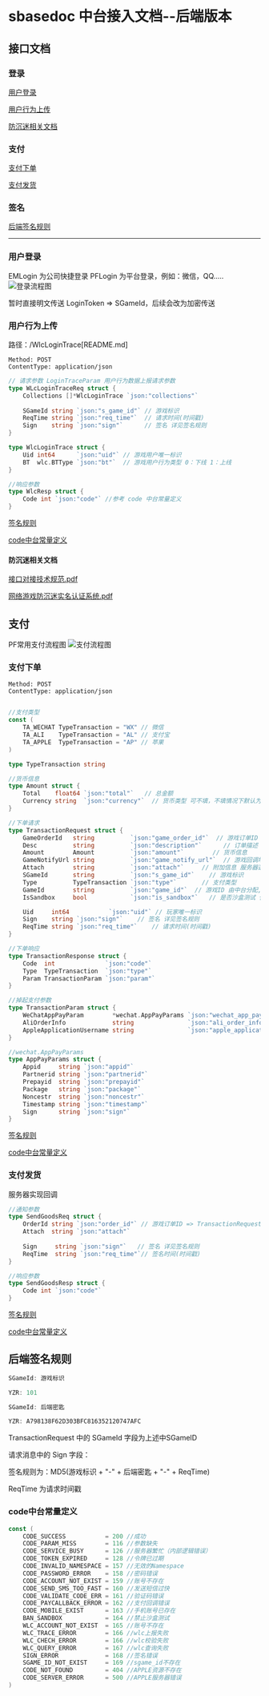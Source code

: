# sbasedoc 中台接入文档--后端版本

## 接口文档

### 登录
[用户登录](#login)

[用户行为上传](#usertrace)

[防沉迷相关文档](#wlc)
### 支付
[支付下单](#transaction)

[支付发货](#sendgoods)

### 签名
[后端签名规则](#sign)

---
### <a id="login">用户登录</a>
EMLogin 为公司快捷登录 PFLogin 为平台登录，例如：微信，QQ.....
![登录流程图](../image/login.png)

暂时直接明文传送 LoginToken => SGameId，后续会改为加密传送
### <a id="usertrace">用户行为上传</a> 
路径：/WlcLoginTrace[README.md]

```
Method: POST
ContentType: application/json
```

```go
// 请求参数 LoginTraceParam 用户行为数据上报请求参数
type WLcLoginTraceReq struct {
    Collections []*WlcLoginTrace `json:"collections"`
    
    SGameId string `json:"s_game_id"` // 游戏标识
    ReqTime string `json:"req_time"`  // 请求时间(时间戳)
    Sign    string `json:"sign"`      // 签名 详见签名规则
}

type WlcLoginTrace struct {
    Uid int64      `json:"uid"` // 游戏用户唯一标识
    BT  wlc.BTType `json:"bt"`  // 游戏用户行为类型 0：下线 1：上线
}

//响应参数
type WlcResp struct {
    Code int `json:"code"` //参考 code 中台常量定义
}
```
[签名规则](#sign)

[code中台常量定义](#code)

#### <a id="wlc">防沉迷相关文档</a>

[接口对接技术规范.pdf](../WLC/接口对接技术规范.pdf)

[网络游戏防沉迷实名认证系统.pdf](../WLC/网络游戏防沉迷实名认证系统.pdf)

## 支付
PF常用支付流程图
![支付流程图](../image/pay.png)

### <a id="transaction">支付下单</a>

```
Method: POST
ContentType: application/json
```

```go

//支付类型
const (
    TA_WECHAT TypeTransaction = "WX" // 微信
    TA_ALI    TypeTransaction = "AL" // 支付宝
    TA_APPLE  TypeTransaction = "AP" // 苹果
)

type TypeTransaction string

//货币信息
type Amount struct {
    Total    float64 `json:"total"`   // 总金额
    Currency string  `json:"currency"`  // 货币类型 可不填，不填情况下默认为 CNY：人民币
}

//下单请求
type TransactionRequest struct {
    GameOrderId   string          `json:"game_order_id"`  // 游戏订单ID
    Desc          string          `json:"description"`      // 订单描述
    Amount        Amount          `json:"amount"`        // 货币信息
    GameNotifyUrl string          `json:"game_notify_url"`  // 游戏回调地址
    Attach        string          `json:"attach"`     // 附加信息 服务器透传，回调时原样返回
    SGameId       string          `json:"s_game_id"`    // 游戏标识
    Type          TypeTransaction `json:"type"`       // 支付类型
    GameId        string          `json:"game_id"`  // 游戏ID 由中台分配,具体ID见签名规则
    IsSandbox     bool            `json:"is_sandbox"`   // 是否沙盒测试 仅苹果支付有效 默认为false

    Uid     int64           `json:"uid"` // 玩家唯一标识
    Sign    string `json:"sign"`    // 签名 详见签名规则
    ReqTime string `json:"req_time"`    // 请求时间(时间戳)
}

//下单响应
type TransactionResponse struct {
    Code  int              `json:"code"`
    Type  TypeTransaction  `json:"type"`
    Param TransactionParam `json:"param"`
}

//掉起支付参数
type TransactionParam struct {
    WeChatAppPayParam        *wechat.AppPayParams `json:"wechat_app_pay_param"` // 微信支付参数
    AliOrderInfo             string               `json:"ali_order_info"`   // 支付宝支付参数
    AppleApplicationUsername string               `json:"apple_application_username"`   // 苹果支付参数
}

//wechat.AppPayParams
type AppPayParams struct {
    Appid     string `json:"appid"`  
    Partnerid string `json:"partnerid"`
    Prepayid  string `json:"prepayid"`
    Package   string `json:"package"`
    Noncestr  string `json:"noncestr"`
    Timestamp string `json:"timestamp"`
    Sign      string `json:"sign"`
}
```
[签名规则](#sign)

[code中台常量定义](#code)

### <a id="sendgoods">支付发货</a>

服务器实现回调

```go
//通知参数
type SendGoodsReq struct {
    OrderId string `json:"order_id"` // 游戏订单ID => TransactionRequest.GameOrderId
    Attach  string `json:"attach"`
	
    Sign     string `json:"sign"`   // 签名 详见签名规则
    ReqTime  string `json:"req_time"`// 签名时间(时间戳)
}

//响应参数
type SendGoodsResp struct {
    Code int `json:"code"`
}
```
[签名规则](#sign)

[code中台常量定义](#code)

## <a id="sign">后端签名规则</a>
```go
SGameId: 游戏标识

YZR: 101

SGameId: 后端密匙

YZR: A798138F62D303BFC816352120747AFC
```


TransactionRequest 中的 SGameId 字段为上述中SGameID

请求消息中的 Sign 字段：

签名规则为：MD5(游戏标识 + "-" + 后端密匙 + "-" + ReqTime)

ReqTime 为请求时间戳

### <a id="code">code中台常量定义</a>
```go
const (
    CODE_SUCCESS           = 200 //成功
    CODE_PARAM_MISS        = 116 //参数缺失
    CODE_SERVICE_BUSY      = 126 //服务器繁忙（内部逻辑错误）
    CODE_TOKEN_EXPIRED     = 128 //令牌已过期
    CODE_INVALID_NAMESPACE = 157 //无效的Namespace
    CODE_PASSWORD_ERROR    = 158 //密码错误
    CODE_ACCOUNT_NOT_EXIST = 159 //账号不存在
    CODE_SEND_SMS_TOO_FAST = 160 //发送短信过快
    CODE_VALIDATE_CODE_ERR = 161 //验证码错误
    CODE_PAYCALLBACK_ERROR = 162 //支付回调错误
    CODE_MOBILE_EXIST      = 163 //手机账号已存在
    BAN_SANDBOX            = 164 //禁止沙盒测试
    WLC_ACCOUNT_NOT_EXIST  = 165 //账号不存在
    WLC_TRACE_ERROR        = 166 //wlc上报失败
    WLC_CHECH_ERROR        = 166 //wlc校验失败
    WLC_QUERY_ERROR        = 167 //wlc查询失败
    SIGN_ERROR             = 168 //签名错误
    SGAME_ID_NOT_EXIST     = 169 //sgame_id不存在
    CODE_NOT_FOUND         = 404 //APPLE资源不存在
    CODE_SERVER_ERROR      = 500 //APPLE服务器错误
)
```